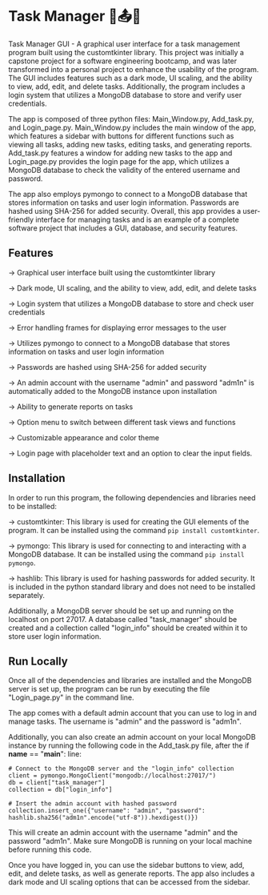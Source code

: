 
# Task Manager 📝📤📆



Task Manager GUI - A graphical user interface for a task management program built using the customtkinter library. This project was initially a capstone project for a software engineering bootcamp, and was later transformed into a personal project to enhance the usability of the program. The GUI includes features such as a dark mode, UI scaling, and the ability to view, add, edit, and delete tasks. Additionally, the program includes a login system that utilizes a MongoDB database to store and verify user credentials.

The app is composed of three python files: Main_Window.py, Add_task.py, and Login_page.py. Main_Window.py includes the main window of the app, which features a sidebar with buttons for different functions such as viewing all tasks, adding new tasks, editing tasks, and generating reports. Add_task.py features a window for adding new tasks to the app and Login_page.py provides the login page for the app, which utilizes a MongoDB database to check the validity of the entered username and password.

The app also employs pymongo to connect to a MongoDB database that stores information on tasks and user login information. Passwords are hashed using SHA-256 for added security. Overall, this app provides a user-friendly interface for managing tasks and is an example of a complete software project that includes a GUI, database, and security features.

## Features    

-> Graphical user interface built using the customtkinter library

-> Dark mode, UI scaling, and the ability to view, add, edit, and delete tasks

-> Login system that utilizes a MongoDB database to store and check user credentials

-> Error handling frames for displaying error messages to the user

-> Utilizes pymongo to connect to a MongoDB database that stores information on tasks and user login information

-> Passwords are hashed using SHA-256 for added security

-> An admin account with the username "admin" and password "adm1n" is automatically added to the MongoDB instance upon installation

-> Ability to generate reports on tasks

-> Option menu to switch between different task views and functions

-> Customizable appearance and color theme

-> Login page with placeholder text and an option to clear the input fields.


## Installation

In order to run this program, the following dependencies and libraries need to be installed:

-> customtkinter: This library is used for creating the GUI elements of the program. It can be installed using the command `pip install customtkinter`.

-> pymongo: This library is used for connecting to and interacting with a MongoDB database. It can be installed using the command `pip install pymongo`.

-> hashlib: This library is used for hashing passwords for added security. It is included in the python standard library and does not need to be installed separately.

Additionally, a MongoDB server should be set up and running on the localhost on port 27017. A database called "task_manager" should be created and a collection called "login_info" should be created within it to store user login information.


## Run Locally

Once all of the dependencies and libraries are installed and the MongoDB server is set up, the program can be run by executing the file "Login_page.py" in the command line.
    
The app comes with a default admin account that you can use to log in and manage tasks. The username is "admin" and the password is "adm1n".

Additionally, you can also create an admin account on your local MongoDB instance by running the following code in the Add_task.py file, after the if __name__ == "__main__": line:

    # Connect to the MongoDB server and the "login_info" collection
    client = pymongo.MongoClient("mongodb://localhost:27017/")
    db = client["task_manager"]
    collection = db["login_info"]

    # Insert the admin account with hashed password
    collection.insert_one({"username": "admin", "password": hashlib.sha256("adm1n".encode("utf-8")).hexdigest()})

This will create an admin account with the username "admin" and the password "adm1n". Make sure MongoDB is running on your local machine before running this code.

Once you have logged in, you can use the sidebar buttons to view, add, edit, and delete tasks, as well as generate reports. The app also includes a dark mode and UI scaling options that can be accessed from the sidebar.
